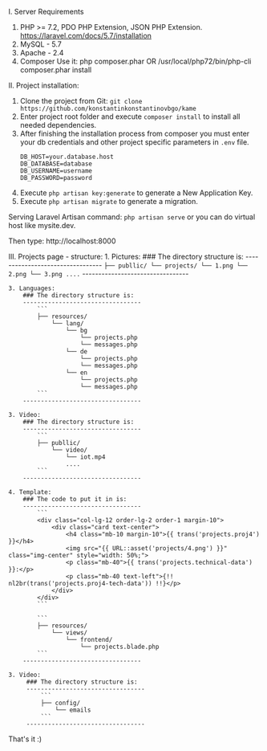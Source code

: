 
I. Server Requirements

1. PHP >= 7.2, PDO PHP Extension, JSON PHP Extension. https://laravel.com/docs/5.7/installation
2. MySQL - 5.7
3. Apache - 2.4
3. Composer 
    Use it: php composer.phar
    OR 
    /usr/local/php72/bin/php-cli composer.phar install

II. Project installation:

1. Clone the project from Git: `git clone https://github.com/konstantinkonstantinovbgo/kame` 
2. Enter project root folder and execute `composer install` to install all needed dependencies.
3. After finishing the installation process from composer you must enter your db credentials and other project specific parameters in `.env` file.
    ```
    DB_HOST=your.database.host
    DB_DATABASE=database
    DB_USERNAME=username
    DB_PASSWORD=password
    
    ```
4. Execute `php artisan key:generate` to generate a New Application Key.
5. Execute `php artisan migrate` to generate a migration.

Serving Laravel
Artisan command: `php artisan serve` or you can do virtual host like mysite.dev.

Then type: http://localhost:8000

III. Projects page - structure:
    1. Pictures:
        ### The directory structure is:
        ---------------------------------
            ```
            ├── publlic/
                └── projects/
                    └── 1.png
                    └── 2.png
                    └── 3.png
                    ....
            ```
        ---------------------------------
        
    3. Languages:
        ### The directory structure is:
        ---------------------------------
            ```
            ├── resources/
                └── lang/
                    └── bg
                        └── projects.php
                        └── messages.php
                    └── de
                        └── projects.php
                        └── messages.php
                    └── en
                        └── projects.php
                        └── messages.php
            ```
        ---------------------------------
        
    3. Video:
        ### The directory structure is:
        ---------------------------------
            ```
            ├── publlic/
                └── video/
                    └── iot.mp4
                    ....
            ```
        ---------------------------------
        
    4. Template:
        ### The code to put it in is:
        ---------------------------------
            ```
            <div class="col-lg-12 order-lg-2 order-1 margin-10">
                <div class="card text-center">
                    <h4 class="mb-10 margin-10">{{ trans('projects.proj4') }}</h4>
                    <img src="{{ URL::asset('projects/4.png') }}" class="img-center" style="width: 50%;">
                    <p class="mb-40">{{ trans('projects.technical-data') }}:</p>
                    <p class="mb-40 text-left">{!! nl2br(trans('projects.proj4-tech-data')) !!}</p>
                </div>
            </div>
            ```
            
            ```
            ├── resources/
                └── views/
                    └── frontend/
                        └── projects.blade.php
            ```
        ---------------------------------
        
    3. Video:
         ### The directory structure is:
         ---------------------------------
             ```
             ├── config/
                 └── emails
             ```
         ---------------------------------   
        
That's it :)


